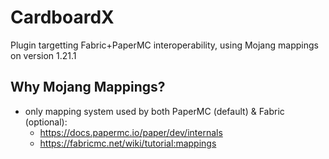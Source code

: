 # CardboardX
Plugin targetting Fabric+PaperMC interoperability, using Mojang mappings on version 1.21.1

## Why Mojang Mappings?
- only mapping system used by both PaperMC (default) & Fabric (optional):
  + https://docs.papermc.io/paper/dev/internals
  + https://fabricmc.net/wiki/tutorial:mappings

